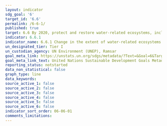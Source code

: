 ```yaml
---
layout: indicator
sdg_goal: '6'
target_id: '6.6'
permalink: /6-6-1/
published: true
target: 6.6 By 2020, protect and restore water-related ecosystems, including mountains, forests, wetlands, rivers, aquifers and lakes
indicator: 6.6.1
indicator_name: 6.6.1 Change in the extent of water-related ecosystems over time
un_designated_tier: Tier I
un_custodian_agency: UN Environment (UNEP), Ramsar
goal_meta_link: https://unstats.un.org/sdgs/metadata/?Text=&Goal=6&Target=6.6
goal_meta_link_text: United Nations Sustainable Development Goals Metadata (PDF 4.0 MB)
reporting_status: notstarted
data_non_statistical: false
graph_type: line
data_keywords:  
source_active_1: false
source_active_2: false
source_active_3: false
source_active_4: false
source_active_5: false
source_active_6: false
indicator_sort_order: 06-06-01
comments_limitations: 
---
```

